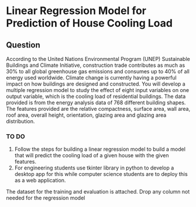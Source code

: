 # Linear Regression Model for Prediction of House Cooling Load

## Question

According to the United Nations Environmental Program (UNEP) Sustainable Buildings and Climate Initiative, construction trade contributes as much as 30% to all global greenhouse gas emissions and consumes up to 40% of all energy used worldwide. Climate change is currently having a powerful impact on how buildings are designed and constructed.
You will develop a multiple regression model to study the effect of eight input variables on one output variable, which is the cooling load of residential buildings. The data provided is from the energy analysis data of 768 different building shapes. The features provided are the relative compactness, surface area, wall area, roof area, overall height, orientation, glazing area and glazing area distribution.

### TO DO

1. Follow the steps for building a linear regression model to build a model that will predict the cooling load of a given house with the given features.
2. For engineering students use tkinter library in python to develop a desktop app for this while computer science students are to deploy this as a web application.

The dataset for the training and evaluation is attached. Drop any column not needed for the regression model
